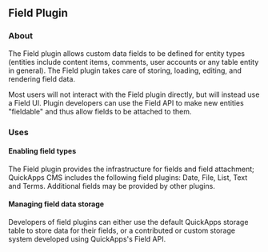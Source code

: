 Field Plugin
------------

### About

The Field plugin allows custom data fields to be defined for entity types
(entities include content items, comments, user accounts or any table entity in
general). The Field plugin takes care of storing, loading, editing, and rendering
field data.

Most users will not interact with the Field plugin directly, but will instead use
a Field UI. Plugin developers can use the Field API to make new entities "fieldable"
and thus allow fields to be attached to them.

### Uses

#### Enabling field types

The Field plugin provides the infrastructure for fields and field attachment;
QuickApps CMS includes the following field plugins: Date, File, List, Text and
Terms. Additional fields may be provided by other plugins.

#### Managing field data storage

Developers of field plugins can either use the default QuickApps storage table
to store data for their fields, or a contributed or custom storage system
developed using QuickApps's Field API.